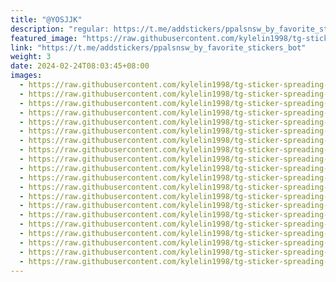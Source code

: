 ```yaml
---
title: "@YOSJJK"
description: "regular: https://t.me/addstickers/ppalsnsw_by_favorite_stickers_bot"
featured_image: "https://raw.githubusercontent.com/kylelin1998/tg-sticker-spreading-worldwide-images/main/img/2b1c92a3-5dd3-4edd-8070-2ab95b9317d2.jpg"
link: "https://t.me/addstickers/ppalsnsw_by_favorite_stickers_bot"
weight: 3
date: 2024-02-24T08:03:45+08:00
images:
  - https://raw.githubusercontent.com/kylelin1998/tg-sticker-spreading-worldwide-images/main/img/2b1c92a3-5dd3-4edd-8070-2ab95b9317d2.jpg
  - https://raw.githubusercontent.com/kylelin1998/tg-sticker-spreading-worldwide-images/main/img/572a2a72-1765-46c4-a1f5-475ccf2c89f7.jpg
  - https://raw.githubusercontent.com/kylelin1998/tg-sticker-spreading-worldwide-images/main/img/b9e0b0f6-8f5f-4d94-866e-7a7c0a01f1a7.jpg
  - https://raw.githubusercontent.com/kylelin1998/tg-sticker-spreading-worldwide-images/main/img/f753cb58-bea2-4fe1-bc27-82a094144d89.jpg
  - https://raw.githubusercontent.com/kylelin1998/tg-sticker-spreading-worldwide-images/main/img/9ec29c9d-899d-453f-b09e-a920b7f581fd.jpg
  - https://raw.githubusercontent.com/kylelin1998/tg-sticker-spreading-worldwide-images/main/img/c2bc79e8-82ab-414a-b894-99232a7f3013.jpg
  - https://raw.githubusercontent.com/kylelin1998/tg-sticker-spreading-worldwide-images/main/img/18ef0a20-e2dc-4269-874b-d308f0d2732f.jpg
  - https://raw.githubusercontent.com/kylelin1998/tg-sticker-spreading-worldwide-images/main/img/55d91f52-f1ba-4610-9731-7cc7ec40aada.jpg
  - https://raw.githubusercontent.com/kylelin1998/tg-sticker-spreading-worldwide-images/main/img/5a9400a1-b9d3-4049-8880-0ecb431f3cbb.jpg
  - https://raw.githubusercontent.com/kylelin1998/tg-sticker-spreading-worldwide-images/main/img/b9252d86-1a74-4a5c-a927-42230ca15422.jpg
  - https://raw.githubusercontent.com/kylelin1998/tg-sticker-spreading-worldwide-images/main/img/152b7f22-22d1-404b-b090-307dd21182ba.jpg
  - https://raw.githubusercontent.com/kylelin1998/tg-sticker-spreading-worldwide-images/main/img/59d04280-d29b-4fd7-926c-8baf1c20da38.jpg
  - https://raw.githubusercontent.com/kylelin1998/tg-sticker-spreading-worldwide-images/main/img/33da1c80-9de7-40fe-8470-b17500ab8b99.jpg
  - https://raw.githubusercontent.com/kylelin1998/tg-sticker-spreading-worldwide-images/main/img/d3ffba54-2e46-45cd-9701-bc662b1dedb4.jpg
  - https://raw.githubusercontent.com/kylelin1998/tg-sticker-spreading-worldwide-images/main/img/0858e93c-5b78-41bc-b89e-823584dc68e4.jpg
  - https://raw.githubusercontent.com/kylelin1998/tg-sticker-spreading-worldwide-images/main/img/06256f1c-0b1d-4132-8e7e-813dea531466.jpg
  - https://raw.githubusercontent.com/kylelin1998/tg-sticker-spreading-worldwide-images/main/img/e39f8e51-d51f-474f-adfe-2601205e8d25.jpg
  - https://raw.githubusercontent.com/kylelin1998/tg-sticker-spreading-worldwide-images/main/img/d2d6ff63-4402-42ee-a7ab-a0dfec8cf5ce.jpg
  - https://raw.githubusercontent.com/kylelin1998/tg-sticker-spreading-worldwide-images/main/img/78ec1aa9-5e75-4be5-a34d-db28479c9edc.jpg
  - https://raw.githubusercontent.com/kylelin1998/tg-sticker-spreading-worldwide-images/main/img/13467665-ec86-4365-b351-e4896cb2df1b.jpg
---
```

